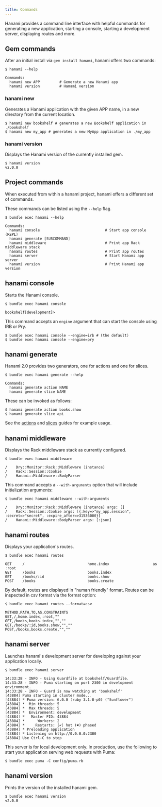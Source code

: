 ```yaml
---
title: Commands
---
```


Hanami provides a command line interface with helpful commands for generating a new application, starting a console, starting a development server, displaying routes and more.

## Gem commands

After an initial install via `gem install hanami`, hanami offers two commands:

```shell
$ hanami --help

Commands:
  hanami new APP         # Generate a new Hanami app
  hanami version         # Hanami version
```

### hanami new

Generates a Hanami application with the given APP name, in a new directory from the current location.

```shell
$ hanami new bookshelf # generates a new Bookshelf application in ./bookshelf
$ hanami new my_app # generates a new MyApp application in ./my_app
```

### hanami version

Displays the Hanami version of the currently installed gem.

```shell
$ hanami version
v2.0.0
```

## Project commands

When executed from within a hanami project, hanami offers a different set of commands.

These commands can be listed using the `--help` flag.

```shell
$ bundle exec hanami --help

Commands:
  hanami console                              # Start app console (REPL)
  hanami generate [SUBCOMMAND]
  hanami middleware                           # Print app Rack middleware stack
  hanami routes                               # Print app routes
  hanami server                               # Start Hanami app server
  hanami version                              # Print Hanami app version
```

## hanami console

Starts the Hanami console.

```shell
$ bundle exec hanami console

bookshelf[development]>
```

This command accepts an `engine` argument that can start the console using IRB or Pry.

```shell
$ bundle exec hanami console --engine=irb # (the default)
$ bundle exec hanami console --engine=pry
```

## hanami generate

Hanami 2.0 provides two generators, one for actions and one for slices.

```shell
$ bundle exec hanami generate --help

Commands:
  hanami generate action NAME
  hanami generate slice NAME
```

These can be invoked as follows:

```shell
$ hanami generate action books.show
$ hanami generate slice api
```

See the [actions](//guide/actions) and [slices](//guide/app/slices) guides for example usage.

## hanami middleware

Displays the Rack middleware stack as currently configured.

```shell
$ bundle exec hanami middleware

/    Dry::Monitor::Rack::Middleware (instance)
/    Rack::Session::Cookie
/    Hanami::Middleware::BodyParser
```

This command accepts a `--with-arguments` option that will include initialization arguments:

```shell
$ bundle exec hanami middleware --with-arguments

/    Dry::Monitor::Rack::Middleware (instance) args: []
/    Rack::Session::Cookie args: [{:key=>"my_app.session", :secret=>"secret", :expire_after=>31536000}]
/    Hanami::Middleware::BodyParser args: [:json]
```

## hanami routes

Displays your application's routes.

```shell
$ bundle exec hanami routes

GET     /                             home.index                    as :root
GET     /books                        books.index
GET     /books/:id                    books.show
POST    /books                        books.create
```

By default, routes are displayed in "human friendly" format. Routes can be inspected in csv format via the format option:

```shell
$ bundle exec hanami routes --format=csv

METHOD,PATH,TO,AS,CONSTRAINTS
GET,/,home.index,:root,""
GET,/books,books.index,"",""
GET,/books/:id,books.show,"",""
POST,/books,books.create,"",""
```

## hanami server

Launches hanami's development server for developing against your application locally.

```shell
$ bundle exec hanami server

14:33:28 - INFO - Using Guardfile at bookshelf/Guardfile.
14:33:28 - INFO - Puma starting on port 2300 in development environment.
14:33:28 - INFO - Guard is now watching at 'bookshelf'
[43884] Puma starting in cluster mode...
[43884] * Puma version: 6.0.0 (ruby 3.1.0-p0) ("Sunflower")
[43884] *  Min threads: 5
[43884] *  Max threads: 5
[43884] *  Environment: development
[43884] *   Master PID: 43884
[43884] *      Workers: 2
[43884] *     Restarts: (✔) hot (✖) phased
[43884] * Preloading application
[43884] * Listening on http://0.0.0.0:2300
[43884] Use Ctrl-C to stop
```

This server is for local development only. In production, use the following to start your application serving web requests with Puma:

```shell
$ bundle exec puma -C config/puma.rb
```

## hanami version

Prints the version of the installed hanami gem.

```shell
$ bundle exec hanami version
v2.0.0
```
